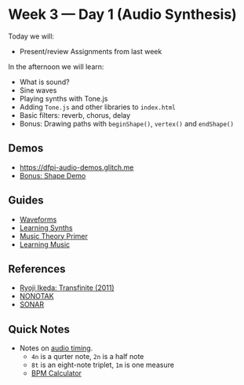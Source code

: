 # Week 3 — Day 1 (Audio Synthesis)

Today we will:

- Present/review Assignments from last week

In the afternoon we will learn:

- What is sound?
- Sine waves
- Playing synths with Tone.js
- Adding `Tone.js` and other libraries to `index.html`
- Basic filters: reverb, chorus, delay
- Bonus: Drawing paths with `beginShape()`, `vertex()` and `endShape()`

## Demos

- https://dfpi-audio-demos.glitch.me
- [Bonus: Shape Demo](https://glitch.com/edit/#!/dfpi-example-paths?path=sketch.js)

## Guides

- [Waveforms](https://pudding.cool/2018/02/waveforms/)
- [Learning Synths](https://learningsynths.ableton.com/)
- [Music Theory Primer](https://www.lightnote.co/)
- [Learning Music](https://learningmusic.ableton.com/make-beats/make-beats.html)

## References

- [Ryoji Ikeda: Transfinite (2011)](https://vimeo.com/63652019)
- [NONOTAK](https://vimeo.com/79732146)
- [SONAR](https://vimeo.com/5324878)

## Quick Notes

- Notes on [audio timing](https://github.com/Tonejs/Tone.js/wiki/Time).
  - `4n` is a qurter note, `2n` is a half note
  - `8t` is an eight-note triplet, `1m` is one measure
  - [BPM Calculator](https://toolstud.io/music/bpm.php?bpm=120&bpm_unit=4%2F4)